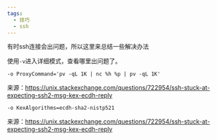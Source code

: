 ```yaml
---
tags:
  - 技巧
  - ssh
---
```


有时ssh连接会出问题，所以这里来总结一些解决办法

使用`-v`进入详细模式，查看哪里出问题了。


```
-o ProxyCommand='pv -qL 1K | nc %h %p | pv -qL 1K'
```

来源：https://unix.stackexchange.com/questions/722954/ssh-stuck-at-expecting-ssh2-msg-kex-ecdh-reply

```
-o KexAlgorithms=ecdh-sha2-nistp521
```
来源：https://unix.stackexchange.com/questions/722954/ssh-stuck-at-expecting-ssh2-msg-kex-ecdh-reply

